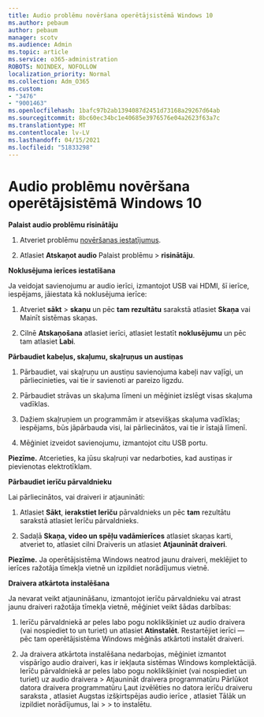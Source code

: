 ```yaml
---
title: Audio problēmu novēršana operētājsistēmā Windows 10
ms.author: pebaum
author: pebaum
manager: scotv
ms.audience: Admin
ms.topic: article
ms.service: o365-administration
ROBOTS: NOINDEX, NOFOLLOW
localization_priority: Normal
ms.collection: Adm_O365
ms.custom:
- "3476"
- "9001463"
ms.openlocfilehash: 1bafc97b2ab1394087d2451d73168a29267d64ab
ms.sourcegitcommit: 8bc60ec34bc1e40685e3976576e04a2623f63a7c
ms.translationtype: MT
ms.contentlocale: lv-LV
ms.lasthandoff: 04/15/2021
ms.locfileid: "51833298"
---
```

# <a name="troubleshooting-audio-issues-in-windows-10"></a>Audio problēmu novēršana operētājsistēmā Windows 10

**Palaist audio problēmu risinātāju**

1.  Atveriet problēmu [novēršanas iestatījumus](ms-settings:troubleshoot).

2.  Atlasiet **Atskaņot audio** Palaist problēmu  >  **risinātāju**.

**Noklusējuma ierīces iestatīšana**

Ja veidojat savienojumu ar audio ierīci, izmantojot USB vai HDMI, šī ierīce, iespējams, jāiestata kā noklusējuma ierīce:

1. Atveriet **sākt**  >  **skaņu** un pēc **tam rezultātu** sarakstā atlasiet **Skaņa** vai Mainīt sistēmas skaņas.

2.  Cilnē **Atskaņošana** atlasiet ierīci, atlasiet Iestatīt **noklusējumu** un pēc tam atlasiet **Labi**.

**Pārbaudiet kabeļus, skaļumu, skaļruņus un austiņas**

1. Pārbaudiet, vai skaļruņu un austiņu savienojuma kabeļi nav vaļīgi, un pārliecinieties, vai tie ir savienoti ar pareizo ligzdu.

2. Pārbaudiet strāvas un skaļuma līmeni un mēģiniet izslēgt visas skaļuma vadīklas.

3. Dažiem skaļruņiem un programmām ir atsevišķas skaļuma vadīklas; iespējams, būs jāpārbauda visi, lai pārliecinātos, vai tie ir īstajā līmenī.

4. Mēģiniet izveidot savienojumu, izmantojot citu USB portu.

**Piezīme.** Atcerieties, ka jūsu skaļruņi var nedarboties, kad austiņas ir pievienotas elektrotīklam.

**Pārbaudiet ierīču pārvaldnieku**

Lai pārliecinātos, vai draiveri ir atjaunināti:

1. Atlasiet **Sākt**, **ierakstiet Ierīču** pārvaldnieks un pēc **tam** rezultātu sarakstā atlasiet Ierīču pārvaldnieks.

2. Sadaļā **Skaņa, video un spēļu vadāmierīces** atlasiet skaņas  karti, atveriet to, atlasiet cilni Draiveris un atlasiet **Atjaunināt draiveri**.

**Piezīme.** Ja operētājsistēma Windows neatrod jaunu draiveri, meklējiet to ierīces ražotāja tīmekļa vietnē un izpildiet norādījumus vietnē.

**Draivera atkārtota instalēšana**

Ja nevarat veikt atjaunināšanu, izmantojot ierīču pārvaldnieku vai atrast jaunu draiveri ražotāja tīmekļa vietnē, mēģiniet veikt šādas darbības:

1. Ierīču pārvaldniekā ar peles labo pogu noklikšķiniet uz audio draivera (vai nospiediet to un turiet) un atlasiet **Atinstalēt**. Restartējiet ierīci — pēc tam operētājsistēma Windows mēģinās atkārtoti instalēt draiveri.

2. Ja draivera atkārtota instalēšana nedarbojas, mēģiniet izmantot vispārīgo audio draiveri, kas ir iekļauta sistēmas Windows komplektācijā. Ierīču pārvaldniekā ar peles labo pogu noklikšķiniet (vai nospiediet un turiet) uz audio draivera > Atjaunināt draivera programmatūru Pārlūkot datora draivera programmatūru Ļaut izvēlēties no datora ierīču draiveru saraksta , atlasiet Augstas izšķirtspējas audio ierīce , atlasiet Tālāk un izpildiet norādījumus, lai  >    >  to instalētu.  
